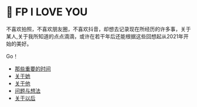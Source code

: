 # &#x1F308; FP I LOVE YOU 

不喜欢拍照，不喜欢朋友圈，不喜欢抖音，却想去记录现在所经历的许多事，关于某人,关于我所知道的点点滴滴，或许在若干年后还能根据这些回想起从2021年开始的美好。

Go！

- [那些重要的时间](doc/ImportantDay.md)
- [关于她](doc/She.md)
- [关于他](doc/He.md)
- [问题与想法](doc/Q&A.md)
- [关于以后](doc/Plan.md)